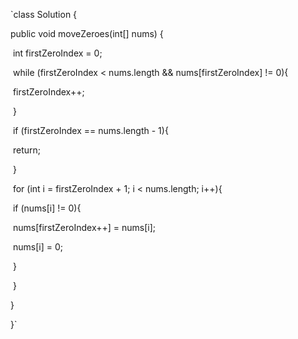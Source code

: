 `class Solution {

  public void moveZeroes(int[] nums) {

​    int firstZeroIndex = 0;

​    while (firstZeroIndex < nums.length && nums[firstZeroIndex] != 0){

​      firstZeroIndex++;

​    }

​    if (firstZeroIndex == nums.length - 1){

​      return;

​    }

​    for (int i = firstZeroIndex + 1; i < nums.length; i++){

​      if (nums[i] != 0){

​        nums[firstZeroIndex++] = nums[i];

​        nums[i] = 0;

​      }

​    }

  }

}`
